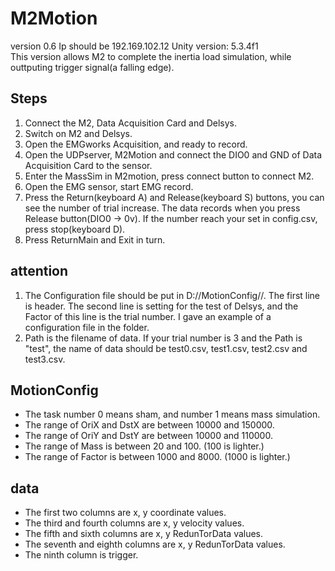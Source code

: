 # M2Motion
version 0.6
Ip should be 192.169.102.12 
Unity version: 5.3.4f1   
This version allows M2 to complete the inertia load simulation, while outtputing trigger signal(a falling edge).

## Steps
1. Connect the M2, Data Acquisition Card and Delsys.
2. Switch on M2 and Delsys.
3. Open the EMGworks Acquisition, and ready to record.
4. Open the UDPserver, M2Motion and connect the DIO0 and GND of Data Acquisition Card to the sensor.
5. Enter the MassSim in M2motion, press connect button to connect M2.
6. Open the EMG sensor, start EMG record.
7. Press the Return(keyboard A) and Release(keyboard S) buttons, you can see the number of trial increase. The data records when you press Release button(DIO0 -> 0v). If the number reach your set in config.csv, press stop(keyboard D).
8. Press ReturnMain and Exit in turn.  

## attention
1. The Configuration file should be put in D://MotionConfig//. The first line is header. The second line is setting for the test of Delsys, and the Factor of this line is the trial number. I gave an example of a configuration file in the folder.  
2. Path is the filename of data. If your trial number is 3 and the Path is "test", the name of data should be test0.csv, test1.csv, test2.csv and test3.csv.

## MotionConfig
* The task number 0 means sham, and number 1 means mass simulation.
* The range of OriX and DstX are between 10000 and 150000.
* The range of OriY and DstY are between 10000 and 110000.
* The range of Mass is between 20 and 100. (100 is lighter.)
* The range of Factor is between 1000 and 8000. (1000 is lighter.)

## data
* The first two columns are x, y coordinate values.
* The third and fourth columns are x, y velocity values.
* The fifth and sixth columns are x, y RedunTorData values.
* The seventh and eighth columns are x, y RedunTorData values.
* The ninth column is trigger.